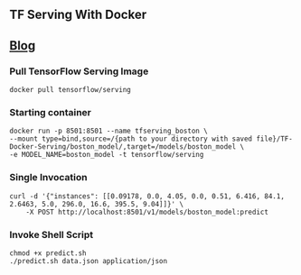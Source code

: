 ## TF Serving With Docker

## [Blog](https://ram-vegiraju.medium.com/hosting-models-with-tf-serving-on-docker-aceff9fbf533)

### Pull TensorFlow Serving Image

```
docker pull tensorflow/serving
```

### Starting container

```
docker run -p 8501:8501 --name tfserving_boston \
--mount type=bind,source=/{path to your directory with saved file}/TF-Docker-Serving/boston_model/,target=/models/boston_model \
-e MODEL_NAME=boston_model -t tensorflow/serving
```

### Single Invocation

```
curl -d '{"instances": [[0.09178, 0.0, 4.05, 0.0, 0.51, 6.416, 84.1, 2.6463, 5.0, 296.0, 16.6, 395.5, 9.04]]}' \
    -X POST http://localhost:8501/v1/models/boston_model:predict
```

### Invoke Shell Script

```
chmod +x predict.sh
./predict.sh data.json application/json
```
